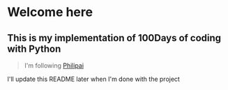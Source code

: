# Welcome here

## This is my implementation of 100Days of coding with Python
> I'm following [Philipai](https://github.com/phillipai/100-days-of-code-python/tree/main)

I'll update this README later when I'm done with the project